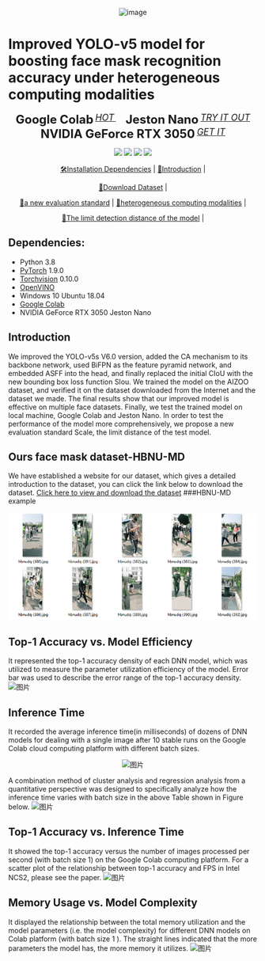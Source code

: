 <div align="center">
 
  ![image](https://user-images.githubusercontent.com/101705236/181425227-d0594cb6-81be-489f-84d0-04b190bb742e.png)

</div>

# Improved YOLO-v5 model for boosting face mask recognition accuracy under heterogeneous computing modalities

<div align="center">

<b><font size="5">Google Colab</font></b>
    <sup>
      <a href="https://colab.research.google.com/">
        <i><font size="4">HOT</font></i>
      </a>
    </sup>
    &nbsp;&nbsp;&nbsp;&nbsp;
    <b><font size="5">Jeston Nano</font></b>
    <sup>
      <a href="https://www.nvidia.cn/autonomous-machines/embedded-systems/jetson-nano/">
        <i><font size="4">TRY IT OUT</font></i>
      </a>
    </sup>
    <b><font size="5">NVIDIA GeForce RTX 3050</font></b>
    <sup>
      <a href="https://www.nvidia.cn/geforce/graphics-cards/30-series/rtx-3050/">
        <i><font size="4">GET IT</font></i>
      </a>
    </sup>

  ![](https://img.shields.io/badge/python-3.8-blue)
  [![](https://img.shields.io/badge/pytorch-1.9.0-blue)](https://pytorch.org/)
  [![](https://img.shields.io/badge/torchvision-0.10.0-orange)](https://pypi.org/project/torchvision/)
  ![](https://img.shields.io/conda/pn/conda-forge/python?label=windows)
  

  [🛠️Installation Dependencies](#Dependencies) |
  [🎤Introduction](#Introduction) |
 
  [👀Download Dataset](https://0811yu.github.io) |
  
  [🌊a new evaluation standard](https://github.com/0811yu/0811yu.github.io) |
  [🚀heterogeneous computing modalities](https://github.com/0811yu/0811yu.github.io) |
  
  [🤔The limit detection distance of the model](https://github.com/0811yu/0811yu.github.io) |
 

</div>

## Dependencies:

 - Python 3.8
 - [PyTorch](https://pytorch.org/) 1.9.0
 - [Torchvision](https://pypi.org/project/torchvision/) 0.10.0
 - [OpenVINO](https://docs.openvino.ai/)
 - Windows 10  Ubuntu 18.04 
 - [Google Colab](https://colab.research.google.com/)
 - NVIDIA GeForce RTX 3050  Jeston Nano

## Introduction

We improved the YOLO-v5s V6.0 version, added the CA mechanism to its backbone network, used BiFPN as the feature pyramid network, and embedded ASFF into the head, and finally replaced the initial CIoU with the new bounding box loss function SIou. 
We trained the model on the AIZOO dataset, and verified it on the dataset downloaded from the Internet and the dataset we made. The final results show that our improved model is effective on multiple face datasets. Finally, we test the trained model on local machine, Google Colab and Jeston Nano.
In order to test the performance of the model more comprehensively, we propose a new evaluation standard Scale, the limit distance of the test model.

## Ours face mask dataset-HBNU-MD
We have established a website for our dataset, which gives a detailed introduction to the dataset, you can click the link below to download the dataset.
<a href="https://0811yu.github.io/#home">Click here to view and download the dataset</a>
###HBNU-MD example
<p><img class="wide" src="./COCO - Common Objects in Context_files/Dataset_example.png"></p>
</div>

## Top-1 Accuracy vs. Model Efficiency
 It represented the top-1 accuracy density of each DNN model, which was utilized to measure the parameter utilization efficiency of the model. Error bar was used to describe the error range of the top-1 accuracy density.
![图片](https://user-images.githubusercontent.com/101705236/173182662-37dec8a7-2cf2-4688-aca0-edcea0dd2f0c.png)


## Inference Time
It recorded the average inference time(in milliseconds) of dozens of DNN models for dealing with a single image after 10 stable runs on the Google Colab cloud computing platform with different batch sizes.

<div align="center">

  ![图片](https://user-images.githubusercontent.com/101705236/173182290-15ea961b-79fe-41e8-a944-2487c13ca6f1.png)

</div>

A combination method of cluster analysis and regression analysis from a quantitative perspective was designed to specifically analyze how the inference time varies with batch size in the above Table shown in Figure below.
![图片](https://user-images.githubusercontent.com/101705236/173182345-7e4e475b-7922-422b-850b-36cafb435ce2.png)

## Top-1 Accuracy vs. Inference Time
It showed the top-1 accuracy versus the number of images processed per second (with batch size 1) on the Google Colab computing platform. For a scatter plot of the relationship between top-1 accuracy and FPS in Intel NCS2, please see the paper.
![图片](https://user-images.githubusercontent.com/101705236/173182463-02d6c3bf-392e-462e-b01c-32992aae2af7.png)

## Memory Usage vs. Model Complexity
It displayed the relationship between the total memory utilization and the model parameters (i.e. the model complexity) for different DNN models on Colab platform (with batch size 1 ). The straight lines indicated that the more parameters the model has, the more memory it utilizes.
![图片](https://user-images.githubusercontent.com/101705236/173182488-4d212d55-03ef-4b10-88f4-e86de6c0bc16.png)
 
